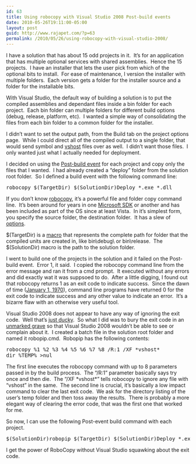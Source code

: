 ```yaml
---
id: 63
title: Using robocopy with Visual Studio 2008 Post-build events
date: 2010-05-26T19:11:00-05:00
layout: post
guid: http://www.rajapet.com/?p=63
permalink: /2010/05/26/using-robocopy-with-visual-studio-2008/
---
```

I have a solution that has about 15 odd projects in it.  It’s for an application that has multiple optional services with shared assemblies.  Hence the 15 projects.  I have an installer that lets the user pick from which of the optional bits to install.  For ease of maintenance, I version the installer with multiple folders.  Each version gets a folder for the installer source and a folder for the installable bits.

With Visual Studio, the default way of building a solution is to put the compiled assemblies and dependant files inside a bin folder for each project.  Each bin folder can multiple folders for different build options (debug, release, platform, etc).  I wanted a simple way of consolidating the files from each bin folder to a common folder for the installer.

I didn’t want to set the output path, from the Build tab on the project options page.  While I could direct all of the compiled output to a single folder, that would send symbol and [vshost](http://msdn.microsoft.com/en-us/library/ms185331(VS.80).aspx) files over as well.  I didn’t want those files.  I only wanted just what I actually needed for deployment.

I decided on using the [Post-build event](http://msdn.microsoft.com/en-us/library/ke5z92ks.aspx) for each project and copy only the files that I wanted.  I had already created a “deploy” folder from the solution root folder.  So I defined a build event with the following command line:</p> 

<pre>robocopy $(TargetDir) $(SolutionDir)Deploy *.exe *.dll</pre>





If you don’t know [robocopy](http://en.wikipedia.org/wiki/Robocopy), it’s a powerful file and folder copy command line.  It’s been around for years in one [Microsoft SDK](http://www.microsoft.com/downloads/details.aspx?familyid=9d467a69-57ff-4ae7-96ee-b18c4790cffd&displaylang=en "Windows Server 2003 Resource Kit Tools") or another and has been included as part of the OS since at least Vista.  In it’s simplest form, you specify the source folder, the destination folder.  It has a slew of [options](http://ss64.com/nt/robocopy.html).



$(TargetDir) is a [macro](http://msdn.microsoft.com/en-us/library/42x5kfw4(VS.80).aspx) that represents the complete path for folder that the compiled units are created in, like bin\debug\ or bin\release\.  The $(SolutionDir) macro is the path to the solution folder.



I went to build one of the projects in the solution and it failed on the Post-build event.  Error 1, it said.  I copied the robocopy command line from the error message and ran it from a cmd prompt.  It executed without any errors and did exactly wat it was suppsoed to do.  After a little digging, I found out that robocopy returns 1 as an exit code to indicate success.  Since the dawn of time ([January 1, 1970](http://en.wikipedia.org/wiki/Unix_time)), command line programs have returned 0 for the exit code to indicate success and any other value to indicate an error.  It’s a bizarre flaw with an otherwise very useful tool.



Visual Studio 2008 does not appear to have any way of ignoring the exit code.  Well that’s [just ducky](http://en.wikipedia.org/wiki/Just_Ducky).  So what I did was to bury the exit code in an [unmarked grave](http://www.ncptt.nps.gov/identification-of-unmarked-graves/) so that Visual Studio 2008 wouldn’t be able to see or complain about it.  I created a batch file in the solution root folder and named it robopip.cmd.  Robopip has the following contents:



<pre>robocopy %1 %2 %3 %4 %5 %6 %7 %8 /R:1 /XF *vshost*<br />dir %TEMP% >nul</pre>





The first line executes the robocopy command with up to 8 parameters passed in by the build process.  The “/R:1” parameter basically says try once and then die.  The “/XF \*vshost\*” tells robocopy to ignore any file with “vshost” in the same.  The second line is crucial, it’s basically a low impact command to clear the last exit code.  We ask for the directory listing of the user’s temp folder and then toss away the results.  There is probably a more elegant way of clearing the error code, that was the first one that worked for me.



So now, I can use the following Post-event build command with each project.



<pre>$(SolutionDir)robopip $(TargetDir) $(SolutionDir)Deploy *.exe *.dll</pre>





I get the power of RoboCopy without Visual Studio squawking about the exit code.
